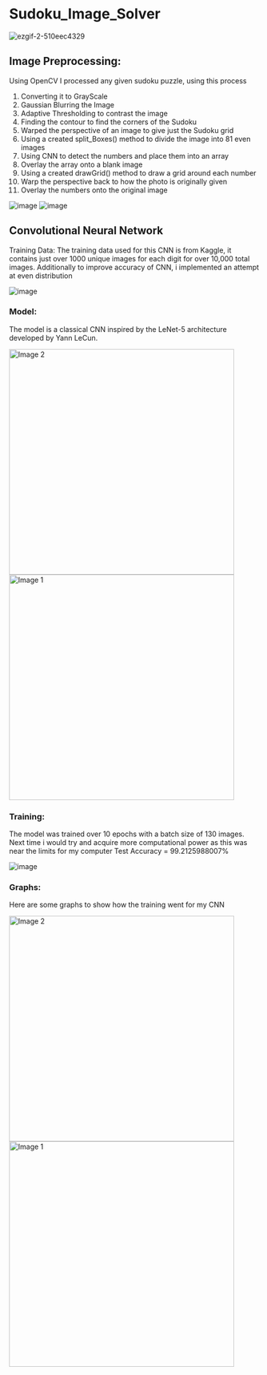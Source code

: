 # Sudoku_Image_Solver

![ezgif-2-510eec4329](https://github.com/NicholasTerek/Sudoku_Image_Solver/assets/139080309/474b9cfb-6cce-4312-a436-ce119a8d4763)







## Image Preprocessing:
Using OpenCV I processed any given sudoku puzzle, using this process

1. Converting it to GrayScale
2. Gaussian Blurring the Image 
3. Adaptive Thresholding to contrast the image 
4. Finding the contour to find the corners of the Sudoku 
5. Warped the perspective of an image to give just the Sudoku grid
6. Using a created split_Boxes() method to divide the image into 81 even images
7. Using CNN to detect the numbers and place them into an array
8. Overlay the array onto a blank image
9. Using a created drawGrid() method to draw a grid around each number
10. Warp the perspective back to how the photo is originally given
11. Overlay the numbers onto the original image


![image](https://github.com/NicholasTerek/Sudoku_Image_Solver/assets/139080309/697618bc-7bd9-4ffd-80b4-aaf9297900fc)
![image](https://github.com/NicholasTerek/Sudoku_Image_Solver/assets/139080309/ff757b23-c984-49ee-a041-86aeb41962d0)


## Convolutional Neural Network

Training Data:
The training data used for this CNN is from Kaggle, it contains just over 1000 unique images for each digit for over 10,000 total images. Additionally to improve accuracy of CNN, i implemented an attempt at even distribution 

![image](https://github.com/NicholasTerek/Sudoku_Image_Solver/assets/139080309/e7f0be9b-da33-4f59-8eb6-8e54a5de0da9)


### Model:
The model is a classical CNN inspired by the LeNet-5 architecture developed by Yann LeCun.

<div>
  <img src="https://github.com/NicholasTerek/Sudoku_Image_Solver/assets/139080309/9fe9f111-23a1-4b6f-908b-f0f40b4f2096" alt="Image 2" width="450"/>
  <img src="https://github.com/NicholasTerek/Sudoku_Image_Solver/assets/139080309/400b922f-b6c3-4a40-8268-b17e10873c8d" alt="Image 1" width="450"/>
</div>

### Training:
The model was trained over 10 epochs with a batch size of  130 images. Next time i would try and acquire more computational power as this was near the limits for my computer 
Test Accuracy =  99.2125988007%

![image](https://github.com/NicholasTerek/Sudoku_Image_Solver/assets/139080309/2915cf3a-2b41-41f2-9045-285d85ead26e)


### Graphs:
Here are some graphs to show how the training went for my CNN
<div>
  <img src="https://github.com/NicholasTerek/Sudoku_Image_Solver/assets/139080309/e8dea320-0875-464b-98c6-ada44dc84e47" alt="Image 2" width="450"/>
  <img src="https://github.com/NicholasTerek/Sudoku_Image_Solver/assets/139080309/e04c8118-d70d-496b-a922-bf152d720051" alt="Image 1" width="450"/>
</div>














